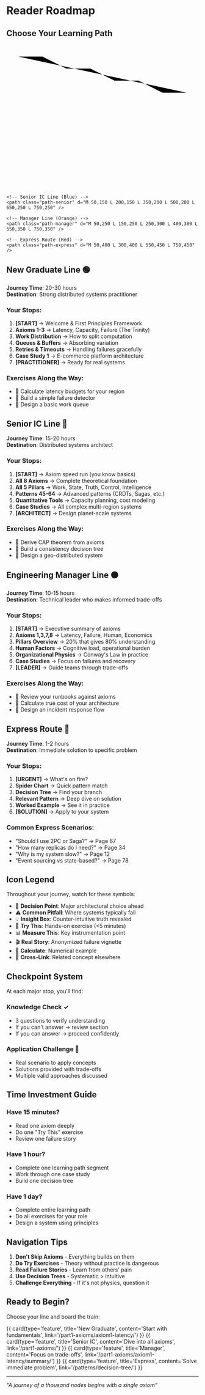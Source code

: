 # Reader Roadmap

## Choose Your Learning Path

<div class="metro-map">
  <svg viewBox="0 0 800 600" class="learning-paths">
    <!-- New Grad Line (Green) -->
    <path class="path-newgrad" d="M 50,50 L 150,50 L 250,100 L 350,100 L 450,150 L 550,150 L 650,200 L 750,200" />
    
    <!-- Senior IC Line (Blue) -->
    <path class="path-senior" d="M 50,150 L 200,150 L 350,200 L 500,200 L 650,250 L 750,250" />
    
    <!-- Manager Line (Orange) -->
    <path class="path-manager" d="M 50,250 L 150,250 L 250,300 L 400,300 L 550,350 L 750,350" />
    
    <!-- Express Route (Red) -->
    <path class="path-express" d="M 50,400 L 300,400 L 550,450 L 750,450" />
  </svg>
</div>

## New Graduate Line 🟢

**Journey Time**: 20-30 hours  
**Destination**: Strong distributed systems practitioner

### Your Stops:
1. **[START]** → Welcome & First Principles Framework
2. **Axioms 1-3** → Latency, Capacity, Failure (The Trinity)
3. **Work Distribution** → How to split computation
4. **Queues & Buffers** → Absorbing variation
5. **Retries & Timeouts** → Handling failures gracefully
6. **Case Study 1** → E-commerce platform architecture
7. **[PRACTITIONER]** → Ready for real systems

### Exercises Along the Way:
- 🔧 Calculate latency budgets for your region
- 🔧 Build a simple failure detector
- 🔧 Design a basic work queue

## Senior IC Line 🔵

**Journey Time**: 15-20 hours  
**Destination**: Distributed systems architect

### Your Stops:
1. **[START]** → Axiom speed run (you know basics)
2. **All 8 Axioms** → Complete theoretical foundation
3. **All 5 Pillars** → Work, State, Truth, Control, Intelligence
4. **Patterns 45-64** → Advanced patterns (CRDTs, Sagas, etc.)
5. **Quantitative Tools** → Capacity planning, cost modeling
6. **Case Studies** → All complex multi-region systems
7. **[ARCHITECT]** → Design planet-scale systems

### Exercises Along the Way:
- 🔧 Derive CAP theorem from axioms
- 🔧 Build a consistency decision tree
- 🔧 Design a geo-distributed system

## Engineering Manager Line 🟠

**Journey Time**: 10-15 hours  
**Destination**: Technical leader who makes informed trade-offs

### Your Stops:
1. **[START]** → Executive summary of axioms
2. **Axioms 1,3,7,8** → Latency, Failure, Human, Economics
3. **Pillars Overview** → 20% that gives 80% understanding
4. **Human Factors** → Cognitive load, operational burden
5. **Organizational Physics** → Conway's Law in practice
6. **Case Studies** → Focus on failures and recovery
7. **[LEADER]** → Guide teams through trade-offs

### Exercises Along the Way:
- 🔧 Review your runbooks against axioms
- 🔧 Calculate true cost of your architecture
- 🔧 Design an incident response flow

## Express Route 🔴

**Journey Time**: 1-2 hours  
**Destination**: Immediate solution to specific problem

### Your Stops:
1. **[URGENT]** → What's on fire?
2. **Spider Chart** → Quick pattern match
3. **Decision Tree** → Find your branch
4. **Relevant Pattern** → Deep dive on solution
5. **Worked Example** → See it in practice
6. **[SOLUTION]** → Apply to your system

### Common Express Scenarios:
- "Should I use 2PC or Saga?" → Page 67
- "How many replicas do I need?" → Page 34
- "Why is my system slow?" → Page 12
- "Event sourcing vs state-based?" → Page 78

## Icon Legend

Throughout your journey, watch for these symbols:

- 🎯 **Decision Point**: Major architectural choice ahead
- ⚠️ **Common Pitfall**: Where systems typically fail
- 💡 **Insight Box**: Counter-intuitive truth revealed
- 🔧 **Try This**: Hands-on exercise (<5 minutes)
- 📊 **Measure This**: Key instrumentation point
- 🎬 **Real Story**: Anonymized failure vignette
- 🧮 **Calculate**: Numerical example
- 🔗 **Cross-Link**: Related concept elsewhere

## Checkpoint System

At each major stop, you'll find:

### Knowledge Check ✓
- 3 questions to verify understanding
- If you can't answer → review section
- If you can answer → proceed confidently

### Application Challenge 🎯
- Real scenario to apply concepts
- Solutions provided with trade-offs
- Multiple valid approaches discussed

## Time Investment Guide

### Have 15 minutes?
- Read one axiom deeply
- Do one "Try This" exercise
- Review one failure story

### Have 1 hour?
- Complete one learning path segment
- Work through one case study
- Build one decision tree

### Have 1 day?
- Complete entire learning path
- Do all exercises for your role
- Design a system using principles

## Navigation Tips

1. **Don't Skip Axioms** - Everything builds on them
2. **Do Try Exercises** - Theory without practice is dangerous
3. **Read Failure Stories** - Learn from others' pain
4. **Use Decision Trees** - Systematic > intuitive
5. **Challenge Everything** - If it's not physics, question it

## Ready to Begin?

Choose your line and board the train:

<div class="start-buttons">
  {{ card(type='feature', title='New Graduate', content='Start with fundamentals', link='/part1-axioms/axiom1-latency/') }}
  {{ card(type='feature', title='Senior IC', content='Dive into all axioms', link='/part1-axioms/') }}
  {{ card(type='feature', title='Manager', content='Focus on trade-offs', link='/part1-axioms/axiom1-latency/summary/') }}
  {{ card(type='feature', title='Express', content='Solve immediate problem', link='/patterns/decision-tree/') }}
</div>

---

*"A journey of a thousand nodes begins with a single axiom"*